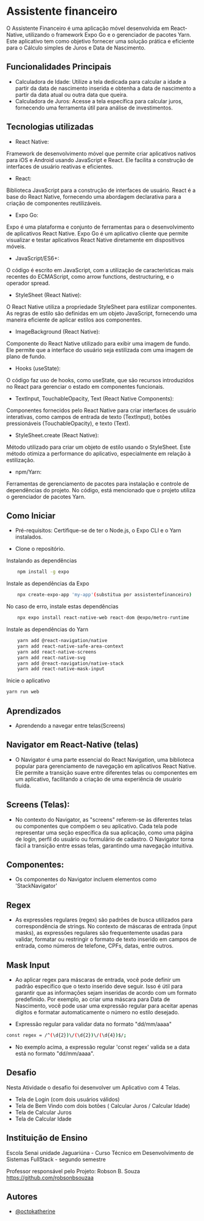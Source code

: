 # Assistente financeiro

O Assistente Financeiro é uma aplicação móvel desenvolvida em React-Native, utilizando o framework Expo Go e o gerenciador de pacotes Yarn. Este aplicativo tem como objetivo fornecer uma solução prática e eficiente para o Cálculo simples de Juros e Data de Nascimento.



## Funcionalidades Principais


- Calculadora de Idade: Utilize a tela dedicada para calcular a idade a partir da data de nascimento inserida e obtenha a data de nascimento a partir da data atual ou outra data que queira.
- Calculadora de Juros: Acesse a tela específica para calcular juros, fornecendo uma ferramenta útil para análise de investimentos.



## Tecnologias utilizadas

- React Native:

Framework de desenvolvimento móvel que permite criar aplicativos nativos para iOS e Android usando JavaScript e React. Ele facilita a construção de interfaces de usuário reativas e eficientes.

- React:

Biblioteca JavaScript para a construção de interfaces de usuário. React é a base do React Native, fornecendo uma abordagem declarativa para a criação de componentes reutilizáveis.

- Expo Go:

Expo é uma plataforma e conjunto de ferramentas para o desenvolvimento de aplicativos React Native. Expo Go é um aplicativo cliente que permite visualizar e testar aplicativos React Native diretamente em dispositivos móveis.

- JavaScript/ES6+:

O código é escrito em JavaScript, com a utilização de características mais recentes do ECMAScript, como arrow functions, destructuring, e o operador spread.

- StyleSheet (React Native):

O React Native utiliza a propriedade StyleSheet para estilizar componentes. As regras de estilo são definidas em um objeto JavaScript, fornecendo uma maneira eficiente de aplicar estilos aos componentes.

- ImageBackground (React Native):

Componente do React Native utilizado para exibir uma imagem de fundo. Ele permite que a interface do usuário seja estilizada com uma imagem de plano de fundo.

- Hooks (useState):

O código faz uso de hooks, como useState, que são recursos introduzidos no React para gerenciar o estado em componentes funcionais.

- TextInput, TouchableOpacity, Text (React Native Components):

Componentes fornecidos pelo React Native para criar interfaces de usuário interativas, como campos de entrada de texto (TextInput), botões pressionáveis (TouchableOpacity), e texto (Text).

- StyleSheet.create (React Native):

Método utilizado para criar um objeto de estilo usando o StyleSheet. Este método otimiza a performance do aplicativo, especialmente em relação à estilização.

- npm/Yarn:

Ferramentas de gerenciamento de pacotes para instalação e controle de dependências do projeto. No código, está mencionado que o projeto utiliza o gerenciador de pacotes Yarn.
## Como Iniciar

- Pré-requisitos: Certifique-se de ter o Node.js, o Expo CLI e o Yarn instalados.

- Clone o repositório.

Instalando as dependências 

```bash
    npm install -g expo
```

Instale as dependências da Expo
```bash
    npx create-expo-app 'my-app'(substitua por assistentefinanceiro)
```
No caso de erro, instale estas dependências

```bash
    npx expo install react-native-web react-dom @expo/metro-runtime 
```

Instale as dependências do Yarn

```bash
    yarn add @react-navigation/native
    yarn add react-native-safe-area-context
    yarn add react-native-screens
    yarn add react-native-svg
    yarn add @react-navigation/native-stack
    yarn add react-native-mask-input
```
Inicie o aplicativo

```bash
yarn run web
```




## Aprendizados

- Aprendendo a navegar entre telas(Screens)

## Navigator em React-Native (telas)

-  O Navigator é uma parte essencial do React Navigation, uma biblioteca popular para gerenciamento de navegação em aplicativos React Native. Ele permite a transição suave entre diferentes telas ou componentes em um aplicativo, facilitando a criação de uma experiência de usuário fluida.

## Screens (Telas):

- No contexto do Navigator, as "screens" referem-se às diferentes telas ou componentes que compõem o seu aplicativo. Cada tela pode representar uma seção específica da sua aplicação, como uma página de login, perfil do usuário ou formulário de cadastro. O Navigator torna fácil a transição entre essas telas, garantindo uma navegação intuitiva.

## Componentes:

- Os componentes do Navigator incluem elementos como 'StackNavigator'

## Regex 

- As expressões regulares (regex) são padrões de busca utilizados para correspondência de strings. No contexto de máscaras de entrada (input masks), as expressões regulares são frequentemente usadas para validar, formatar ou restringir o formato de texto inserido em campos de entrada, como números de telefone, CPFs, datas, entre outros.

## Mask Input

- Ao aplicar regex para máscaras de entrada, você pode definir um padrão específico que o texto inserido deve seguir. Isso é útil para garantir que as informações sejam inseridas de acordo com um formato predefinido. Por exemplo, ao criar uma máscara para Data de Nascimento, você pode usar uma expressão regular para aceitar apenas dígitos e formatar automaticamente o número no estilo desejado. 

- Expressão regular para validar data no formato "dd/mm/aaaa"

```bash
const regex = /^(\d{2})\/(\d{2})\/(\d{4})$/;
```

- No exemplo acima, a expressão regular 'const regex' valida se a data está no formato "dd/mm/aaaa".







## Desafio

Nesta Atividade o desafio foi desenvolver um Aplicativo com 4 Telas.

- Tela de Login (com dois usuários válidos)
- Tela de Bem Vindo com dois botões ( Calcular Juros / Calcular Idade)
- Tela de Calcular Juros
- Tela de Calcular Idade
## Instituição de Ensino

Escola Senai unidade Jaguariúna - Curso Técnico em Desenvolvimento de Sistemas FullStack - segundo semestre

Professor responsável pelo Projeto: Robson B. Souza https://github.com/robsonbsouzaa 
## Autores

- [@octokatherine](https://www.github.com/octokatherine)


